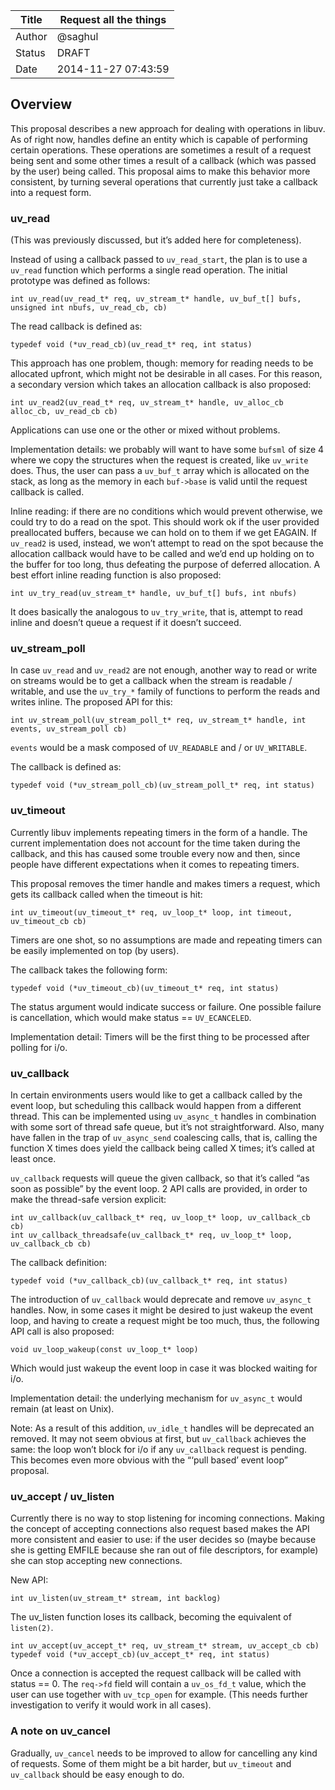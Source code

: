 | Title  | Request all the things  |
|--------|-------------------------|
| Author | @saghul                 |
| Status | DRAFT                   |
| Date   | 2014-11-27 07:43:59     |


## Overview

This proposal describes a new approach for dealing with operations in libuv. As of
right now, handles define an entity which is capable of performing certain operations.
These operations are sometimes a result of a request being sent and some other times a
result of a callback (which was passed by the user) being called. This proposal aims
to make this behavior more consistent, by turning several operations that currently
just take a callback into a request form.


### uv_read

(This was previously discussed, but it’s added here for completeness).

Instead of using a callback passed to `uv_read_start`, the plan is to use a `uv_read`
function which performs a single read operation. The initial prototype was defined
as follows:

~~~~
int uv_read(uv_read_t* req, uv_stream_t* handle, uv_buf_t[] bufs, unsigned int nbufs, uv_read_cb, cb)
~~~~

The read callback is defined as:

~~~~
typedef void (*uv_read_cb)(uv_read_t* req, int status)
~~~~

This approach has one problem, though: memory for reading needs to be allocated upfront,
which might not be desirable in all cases. For this reason, a secondary version which takes
an allocation callback is also proposed:

~~~~
int uv_read2(uv_read_t* req, uv_stream_t* handle, uv_alloc_cb alloc_cb, uv_read_cb cb)
~~~~

Applications can use one or the other or mixed without problems.

Implementation details: we probably will want to have some `bufsml` of size 4 where we
copy the structures when the request is created, like `uv_write` does. Thus, the user can
pass a `uv_buf_t` array which is allocated on the stack, as long as the memory in each `buf->base`
is valid until the request callback is called.

Inline reading: if there are no conditions which would prevent otherwise, we could try to do
a read on the spot. This should work ok if the user provided preallocated buffers, because
we can hold on to them if we get EAGAIN. If `uv_read2` is used, instead, we won’t attempt
to read on the spot because the allocation callback would have to be called and we’d end
up holding on to the buffer for too long, thus defeating the purpose of deferred allocation.
A best effort inline reading function is also proposed:

~~~~
int uv_try_read(uv_stream_t* handle, uv_buf_t[] bufs, int nbufs)
~~~~

It does basically the analogous to `uv_try_write`, that is, attempt to read inline and
doesn’t queue a request if it doesn’t succeed.

### uv_stream_poll

In case `uv_read` and `uv_read2` are not enough, another way to read or write on streams
would be to get a callback when the stream is readable / writable, and use the `uv_try_*`
family of functions to perform the reads and writes inline. The proposed API for this:

~~~~
int uv_stream_poll(uv_stream_poll_t* req, uv_stream_t* handle, int events, uv_stream_poll cb)
~~~~

`events` would be a mask composed of `UV_READABLE` and / or `UV_WRITABLE`.

The callback is defined as:

~~~~
typedef void (*uv_stream_poll_cb)(uv_stream_poll_t* req, int status)
~~~~


### uv_timeout

Currently libuv implements repeating timers in the form of a handle. The current implementation
does not account for the time taken during the callback, and this has caused some trouble
every now and then, since people have different expectations when it comes to repeating timers.

This proposal removes the timer handle and makes timers a request, which gets its callback
called when the timeout is hit:

~~~~
int uv_timeout(uv_timeout_t* req, uv_loop_t* loop, int timeout, uv_timeout_cb cb)
~~~~

Timers are one shot, so no assumptions are made and repeating timers can be easily
implemented on top (by users).

The callback takes the following form:

~~~~
typedef void (*uv_timeout_cb)(uv_timeout_t* req, int status)
~~~~

The status argument would indicate success or failure. One possible failure is cancellation,
which would make status == `UV_ECANCELED`.

Implementation detail: Timers will be the first thing to be processed after polling for i/o.


### uv_callback

In certain environments users would like to get a callback called by the event loop, but
scheduling this callback would happen from a different thread. This can be implemented using
`uv_async_t` handles in combination with some sort of thread safe queue, but it’s not
straightforward. Also, many have fallen in the trap of `uv_async_send` coalescing calls,
that is, calling the function X times does yield the callback being called X times; it’s
called at least once.

`uv_callback` requests will queue the given callback, so that it’s called “as soon as
possible” by the event loop. 2 API calls are provided, in order to make the thread-safe
version explicit:

~~~~
int uv_callback(uv_callback_t* req, uv_loop_t* loop, uv_callback_cb cb)
int uv_callback_threadsafe(uv_callback_t* req, uv_loop_t* loop, uv_callback_cb cb)
~~~~

The callback definition:

~~~~
typedef void (*uv_callback_cb)(uv_callback_t* req, int status)
~~~~

The introduction of `uv_callback` would deprecate and remove `uv_async_t` handles.
Now, in some cases it might be desired to just wakeup the event loop, and having to
create a request might be too much, thus, the following API call is also proposed:

~~~~
void uv_loop_wakeup(const uv_loop_t* loop)
~~~~

Which would just wakeup the event loop in case it was blocked waiting for i/o.

Implementation detail: the underlying mechanism for `uv_async_t` would remain (at least on Unix).

Note: As a result of this addition, `uv_idle_t` handles will be deprecated an removed.
It may not seem obvious at first, but `uv_callback` achieves the same: the loop won’t block
for i/o if any `uv_callback` request is pending. This becomes even more obvious with the
“‘pull based’ event loop” proposal.


### uv_accept / uv_listen

Currently there is no way to stop listening for incoming connections. Making the concept
of accepting connections also request based makes the API more consistent and easier
to use: if the user decides so (maybe because she is getting EMFILE because she ran
out of file descriptors, for example) she can stop accepting new connections.

New API:

~~~~
int uv_listen(uv_stream_t* stream, int backlog)
~~~~

The uv_listen function loses its callback, becoming the equivalent of `listen(2)`.

~~~~
int uv_accept(uv_accept_t* req, uv_stream_t* stream, uv_accept_cb cb)
typedef void (*uv_accept_cb)(uv_accept_t* req, int status)
~~~~

Once a connection is accepted the request callback will be called with status == 0.
The `req->fd` field will contain a `uv_os_fd_t` value, which the user can use together
with `uv_tcp_open` for example. (This needs further investigation to verify it would
work in all cases).


### A note on uv_cancel

Gradually, `uv_cancel` needs to be improved to allow for cancelling any kind of requests.
Some of them might be a bit harder, but `uv_timeout` and `uv_callback` should be easy
enough to do.

